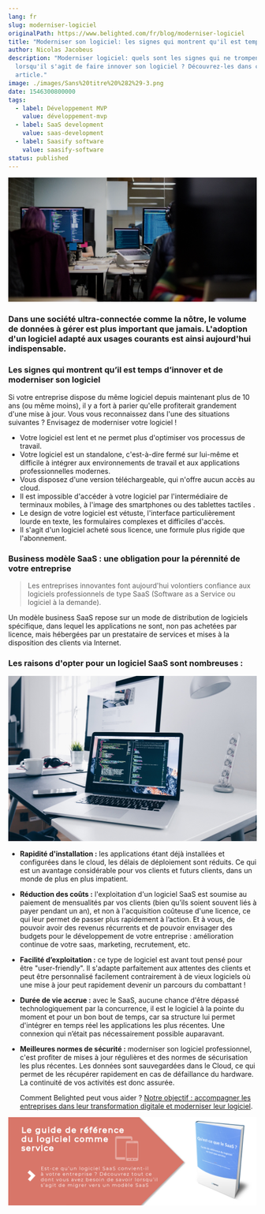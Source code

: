```yaml
---
lang: fr
slug: moderniser-logiciel
originalPath: https://www.belighted.com/fr/blog/moderniser-logiciel
title: "Moderniser son logiciel: les signes qui montrent qu'il est temps d'innover"
author: Nicolas Jacobeus
description: "Moderniser logiciel: quels sont les signes qui ne trompent
  lorsqu'il s'agit de faire innover son logiciel ? Découvrez-les dans cet
  article."
image: ./images/Sans%20titre%20%282%29-3.png
date: 1546300800000
tags:
  - label: Développement MVP
    value: développement-mvp
  - label: SaaS development
    value: saas-development
  - label: Saasify software
    value: saasify-software
status: published
---
```

![Moderniser son logiciel pour innover](/content/images/legacy/JYMNxywiPIVaNkqFOpa5E.png)

### Dans une société ultra-connectée comme la nôtre, le volume de données à gérer est plus important que jamais. L'adoption d'un logiciel adapté aux usages courants est ainsi aujourd'hui indispensable.

### **Les signes qui montrent qu’il est temps d’innover et de moderniser son logiciel**

Si votre entreprise dispose du même logiciel depuis maintenant plus de 10 ans (ou même moins), il y a fort à parier qu'elle profiterait grandement d'une mise à jour. Vous vous reconnaissez dans l'une des situations suivantes ? Envisagez de moderniser votre logiciel !

*   Votre logiciel est lent et ne permet plus d'optimiser vos processus de travail.
*   Votre logiciel est un standalone, c'est-à-dire fermé sur lui-même et difficile à intégrer aux environnements de travail et aux applications professionnelles modernes.
*   Vous disposez d'une version téléchargeable, qui n'offre aucun accès au cloud. 
*   Il est impossible d'accéder à votre logiciel par l'intermédiaire de terminaux mobiles, à l'image des smartphones ou des tablettes tactiles .
*   Le design de votre logiciel est vétuste, l'interface particulièrement lourde en texte, les formulaires complexes et difficiles d'accès.
*   Il s'agit d'un logiciel acheté sous licence, une formule plus rigide que l'abonnement.

### **Business modèle SaaS : une obligation pour la pérennité de votre entreprise** 

> Les entreprises innovantes font aujourd'hui volontiers confiance aux logiciels professionnels de type SaaS (Software as a Service ou logiciel à la demande).

Un modèle business SaaS repose sur un mode de distribution de logiciels spécifique, dans lequel les applications ne sont, non pas achetées par licence, mais hébergées par un prestataire de services et mises à la disposition des clients via Internet. 

### **Les raisons d'opter pour un logiciel SaaS sont nombreuses :**

**![christopher-gower-m_HRfLhgABo-unsplash](/content/images/legacy/Whux7cFTvhuP5Iy8T0XzH.jpg)**

*   **Rapidité d'installation :** les applications étant déjà installées et configurées dans le cloud, les délais de déploiement sont réduits. Ce qui est un avantage considérable pour vos clients et futurs clients, dans un monde de plus en plus impatient.  
      
    
*   **Réduction des coûts :** l'exploitation d'un logiciel SaaS est soumise au paiement de mensualités par vos clients (bien qu’ils soient souvent liés à payer pendant un an), et non à l'acquisition coûteuse d'une licence, ce qui leur permet de passer plus rapidement à l’action. Et à vous, de pouvoir avoir des revenus récurrents et de pouvoir envisager des budgets pour le développement de votre entreprise : amélioration continue de votre saas, marketing, recrutement, etc.  
      
    
*   **Facilité d’exploitation :** ce type de logiciel est avant tout pensé pour être "user-friendly". Il s'adapte parfaitement aux attentes des clients et peut être personnalisé facilement contrairement à de vieux logiciels où une mise à jour peut rapidement devenir un parcours du combattant !  
      
    
*   **Durée de vie accrue :** avec le SaaS, aucune chance d'être dépassé technologiquement par la concurrence, il est le logiciel à la pointe du moment et pour un bon bout de temps, car sa structure lui permet d'intégrer en temps réel les applications les plus récentes. Une connexion qui n’était pas nécessairement possible auparavant.  
      
    
*   **Meilleures normes de sécurité :** moderniser son logiciel professionnel, c'est profiter de mises à jour régulières et des normes de sécurisation les plus récentes. Les données sont sauvegardées dans le Cloud, ce qui permet de les récupérer rapidement en cas de défaillance du hardware. La continuité de vos activités est donc assurée.  
      
    Comment Belighted peut vous aider ? [Notre objectif : accompagner les entreprises dans leur transformation digitale et moderniser leur logiciel](/fr/evaluation-developpement-produit). 

[![Nouveau call-to-action](/content/images/legacy/Htz_P1iMXy1bwRoC6u7Xy.png)](https://cta-redirect.hubspot.com/cta/redirect/1684659/efa19144-ba00-4802-bd26-7c27dbad25ab)